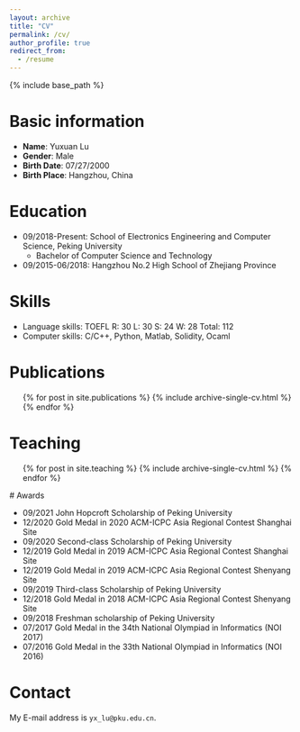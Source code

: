 ```yaml
---
layout: archive
title: "CV"
permalink: /cv/
author_profile: true
redirect_from:
  - /resume
---
```


{% include base_path %}

# Basic information

* **Name**: Yuxuan Lu
* **Gender**: Male
* **Birth Date**: 07/27/2000
* **Birth Place**: Hangzhou, China

Education
======

* 09/2018-Present: School of Electronics Engineering and Computer Science, Peking University
    * Bachelor of Computer Science and Technology
* 09/2015-06/2018: Hangzhou No.2 High School of Zhejiang Province

Skills
======
* Language skills: TOEFL R: 30 L: 30 S: 24 W: 28 Total: 112
* Computer skills: C/C++, Python, Matlab, Solidity, Ocaml

Publications
======
  <ul>{% for post in site.publications %}
    {% include archive-single-cv.html %}
  {% endfor %}</ul>

Teaching
======
  <ul>{% for post in site.teaching %}
    {% include archive-single-cv.html %}
  {% endfor %}</ul>
# Awards

* 09/2021 John Hopcroft Scholarship of Peking University
* 12/2020 Gold Medal in 2020 ACM-ICPC Asia Regional Contest Shanghai Site
* 09/2020 Second-class Scholarship of Peking University
* 12/2019 Gold Medal in 2019 ACM-ICPC Asia Regional Contest Shanghai Site
* 12/2019 Gold Medal in 2019 ACM-ICPC Asia Regional Contest Shenyang Site
* 09/2019 Third-class Scholarship of Peking University
* 12/2018 Gold Medal in 2018 ACM-ICPC Asia Regional Contest Shenyang Site
* 09/2018 Freshman scholarship of Peking University
* 07/2017 Gold Medal in the 34th National Olympiad in Informatics (NOI 2017)
* 07/2016 Gold Medal in the 33th National Olympiad in Informatics (NOI 2016)

Contact
======

My E-mail address is `yx_lu@pku.edu.cn`.
